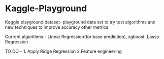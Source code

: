 # Kaggle-Playground
Kaggle playground dataset- playground data set to try test algorithms and new techniques to improve accuracy other metrics

Current algorithms - Linear Regression(for base prediction), xgboost, Lasso Regression


TO DO - 1. Apply Ridge Regression 2.Feature engineering
